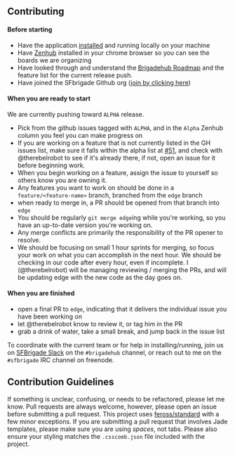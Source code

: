 Contributing
------------

#### Before starting

- Have the application [installed](https://github.com/sfbrigade/brigadehub/wiki/Development-Install) and running locally on your machine
- Have [Zenhub](https://www.zenhub.io/) installed in your chrome browser so you can see the boards we are organizing
- Have looked through and understand the [Brigadehub Roadmap](https://github.com/sfbrigade/brigadehub/wiki/Roadmap) and the feature list for the current release push.
- Have joined the SFbrigade Github org ([join by clicking here](http://c4sf.me/joingithub))

#### When you are ready to start

We are currently pushing toward `ALPHA` release.

- Pick from the github issues tagged with `ALPHA`, and in the `Alpha` Zenhub column you feel you can make progress on
- If you are working on a feature that is not currently listed in the GH issues list, make sure it falls within the alpha list at [#51](https://github.com/sfbrigade/brigadehub/issues/51), and check with @therebelrobot to see if it's already there, if not, open an issue for it before beginning work.
- When you begin working on a feature, assign the issue to yourself so others know you are owning it.
- Any features you want to work on should be done in a `feature/<feature-name>` branch, branched from the `edge` branch
- when ready to merge in, a PR should be opened from that branch into `edge`
- You should be regularly `git merge edge`ing while you're working, so you have an up-to-date version you're working on. 
- Any merge conflicts are primarily the responsibility of the PR opener to resolve. 
- We should be focusing on small 1 hour sprints for merging, so focus your work on what you can accomplish in the next hour. We should be checking in our code after every hour, even if incomplete. I (@therebelrobot) will be managing reviewing / merging the PRs, and will be updating edge with the new code as the day goes on.

#### When you are finished

- open a final PR to `edge`, indicating that it delivers the individual issue you have been working on
- let @therebelrobot know to review it, or tag him in the PR
- grab a drink of water, take a small break, and jump back in the issue list


To coordinate with the current team or for help in installing/running, join us on [SFBrigade Slack](http://c4a.me/cfsfslack) on the `#brigadehub` channel, or reach out to me on the `#sfbrigade` IRC channel on freenode.

## Contribution Guidelines

If something is unclear, confusing, or needs to be refactored, please let me know.
Pull requests are always welcome, however, please open an issue before
submitting a pull request. This project uses
[feross/standard](https://github.com/feross/standard) with a
few minor exceptions. If you are submitting a pull request that involves
Jade templates, please make sure you are using *spaces*, not tabs. Please also ensure
your styling matches the `.csscomb.json` file included with the project.
